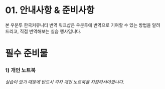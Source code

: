 # 01. 안내사항 & 준비사항
본 우분투 한국커뮤니티 번역 워크샵은 
우분투에 번역으로 기여할 수 있는 방법을 알려드리고, 직접 번역해보는 실습 행사입니다.

# 필수 준비물
### 1) 개인 노트북
*실습이 있기 때문에 반드시 각자 개인 노트북을 지참하셔야합니다.*
